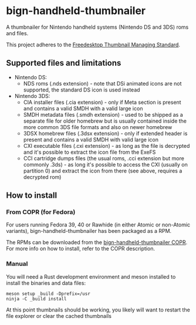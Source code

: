 # bign-handheld-thumbnailer

A thumbnailer for Nintendo handheld systems (Nintendo DS and 3DS) roms and files.

This project adheres to the [Freedesktop Thumbnail Managing Standard](https://specifications.freedesktop.org/thumbnail-spec/thumbnail-spec-latest.html).

## Supported files and limitations

* Nintendo DS:
  * NDS roms (.nds extension) - note that DSi animated icons are not supported, the standard DS icon is used instead
* Nintendo 3DS:
  * CIA installer files (.cia extension) - only if Meta section is present and contains a valid SMDH with a valid large icon
  * SMDH metadata files (.smdh extension) - used to be shipped as a separate file for older homebrew but is usually contained inside the more common 3DS file formats and also on newer homebrew
  * 3DSX homebrew files (.3dsx extension) - only if extended header is present and contains a valid SMDH with valid large icon
  * CXI executable files (.cxi extension) - as long as the file is decrypted and it's possible to extract the icon file from the ExeFS
  * CCI cartridge dumps files (the usual roms, .cci extension but more commonly .3ds) - as long it's possible to access the CXI (usually on partition 0) and extract the icon from there (see above, requires a decrypted rom)

## How to install

### From COPR (for Fedora)

For users running Fedora 39, 40 or Rawhide (in either Atomic or non-Atomic variants), bign-handheld-thumbnailer has been packaged as a RPM.

The RPMs can be downloaded from the [bign-handheld-thumbnailer COPR](https://copr.fedorainfracloud.org/coprs/mateusrodcosta/bign-handheld-thumbnailer/). For more info on how to install, refer to the COPR description.

### Manual

You will need a Rust development environment and meson installed to
install the binaries and data files:
```
meson setup _build -Dprefix=/usr
ninja -C _build install
```

At this point thumbnails should be working, you likely will want to restart the file explorer or clear the cached thumbnails
